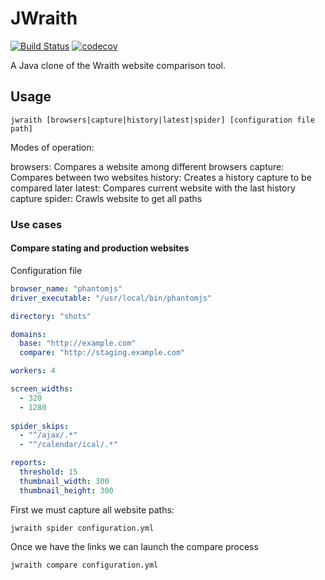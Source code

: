 # JWraith

[![Build Status](https://travis-ci.org/earelin/JWraith.svg)](https://travis-ci.org/earelin/JWraith)
[![codecov](https://codecov.io/gh/earelin/JWraith/branch/master/graph/badge.svg)](https://codecov.io/gh/earelin/JWraith)

A Java clone of the Wraith website comparison tool.

## Usage

```
jwraith [browsers|capture|history|latest|spider] [configuration file path]
```

Modes of operation:

browsers: Compares a website among different browsers
capture: Compares between two websites
history: Creates a history capture to be compared later
latest: Compares current website with the last history capture
spider: Crawls website to get all paths

### Use cases

#### Compare stating and production websites

Configuration file

```yaml
browser_name: "phantomjs"
driver_executable: "/usr/local/bin/phantomjs"

directory: "shots"

domains:
  base: "http://example.com"
  compare: "http://staging.example.com"

workers: 4

screen_widths:
  - 320
  - 1280
  
spider_skips:
  - "^/ajax/.*"
  - "^/calendar/ical/.*"

reports:
  threshold: 15
  thumbnail_width: 300
  thumbnail_height: 300
```

First we must capture all website paths:

```
jwraith spider configuration.yml
```

Once we have the links we can launch the compare process

```
jwraith compare configuration.yml
```

